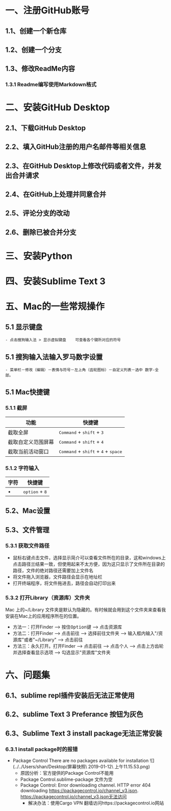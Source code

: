 # 一、注册GitHub账号
## 1.1、创建一个新仓库
## 1.2、创建一个分支
## 1.3、修改ReadMe内容
### 1.3.1 Readme编写使用Markdown格式
# 二、安装GitHub Desktop
## 2.1、下载GitHub Desktop
## 2.2、填入GitHub注册的用户名邮件等相关信息
## 2.3、在GitHub Desktop上修改代码或者文件，并发出合并请求
## 2.4、在GitHub上处理并同意合并
## 2.5、评论分支的改动
## 2.6、删除已被合并分支
# 三、安装Python
# 四、安装Sublime Text 3
# 五、Mac的一些常规操作
## 5.1 显示键盘
    - 点击搜狗输入法 > 显示虚拟键盘    可查看各个键所对应的符号
## 5.1 搜狗输入法输入罗马数字设置
    - 菜单栏－修改（编辑）－表情与符号－左上角（齿轮图标）－自定义列表－选中 数字-全部。
## 5.1 Mac快捷键
### 5.1.1 截屏

功能     | 快捷键
-------- | --------
截取全屏  | <kbd>Command</kbd> + <kbd>shift</kbd> + <kbd>3</kbd>
截取自定义范围屏幕  | <kbd>Command</kbd> + <kbd>shift</kbd> + <kbd>4</kbd>
截取当前活动窗口  | <kbd>Command</kbd> + <kbd>shift</kbd> + <kbd>4</kbd> + <kbd>space</kbd>  
### 5.1.2 字符输入

字符     | 快捷键
-------- | --------
•  | <kbd>option</kbd> + <kbd>8</kbd>
## 5.2、Mac设置
## 5.3、文件管理
### 5.3.1 获取文件路径
  - 鼠标右键点击文件，选择显示简介可以查看文件所在的目录，这和windows上点击路径兰结果一致，但使用起来不太方便，因为这只显示了文件所在目录的路径，文件的绝对路径还需要加上文件名
  - 将文件拖入浏览器，文件路径会显示在地址栏
  - 打开终端程序，将文件拖进去，路径会自动打印出来
### 5.3.2 打开Library（资源库）文件夹
Mac 上的~/Library 文件夹是默认为隐藏的。有时候就会用到这个文件夹来查看我安装在Mac上的应用程序所在的位置。
- 方法一：打开Finder --> 按住<kbd>Option</kbd>键 --> 点击资源库
- 方法二：打开Finder --> 点击前往 --> 选择前往文件夹 --> 输入框内输入"/资源库"或者"~/Library" --> 点击前往
- 方法三：永久打开。打开Finder --> 点击前往 --> 点击个人 --> 点击上方齿轮并选择查看显示选项 --> 勾选显示"资源库"文件夹
# 六、问题集
## 6.1、sublime repl插件安装后无法正常使用
## 6.2、sublime Text 3 Preferance 按钮为灰色
## 6.3、Sublime Text 3 install package无法正常安装
### 6.3.1 install package时的报错
  - Package Control  There are no packages available for installation
  ![](../../Users/shan/Desktop/屏幕快照\ 2019-01-12\ 上午11.15.53.png)
    - 原因分析：官方提供的Package Control不能用
    - Package Control.sublime-package 文件为空
    - Package Control: Error downloading channel. HTTP error 404 downloading https://packagecontrol.io/channel_v3.json.
      https://packagecontrol.io/channel_v3.json无法访问
        - 解决办法：使用Cargo VPN 翻墙访问https://packagecontrol.io网站
